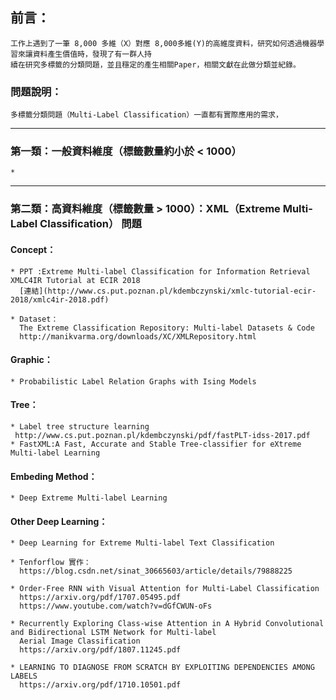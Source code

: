 ## 前言：

    工作上遇到了一筆 8,000 多維（X）對應 8,000多維(Y)的高維度資料，研究如何透過機器學習來讓資料產生價值時，發現了有一群人持
    續在研究多標籤的分類問題，並且穩定的產生相關Paper，相關文獻在此做分類並紀錄。


### 問題說明：

    多標籤分類問題（Multi-Label Classification）一直都有實際應用的需求，


* * * * *
### 第一類：一般資料維度（標籤數量約小於 < 1000）


    *


* * * * *
### 第二類：高資料維度（標籤數量 > 1000）：XML（Extreme Multi-Label Classification） 問題  

   #### Concept：
    * PPT :Extreme Multi-label Classification for Information Retrieval XMLC4IR Tutorial at ECIR 2018   
      [連結](http://www.cs.put.poznan.pl/kdembczynski/xmlc-tutorial-ecir-2018/xmlc4ir-2018.pdf) 
      
    * Dataset：
      The Extreme Classification Repository: Multi-label Datasets & Code  
      http://manikvarma.org/downloads/XC/XMLRepository.html  

   #### Graphic：
    * Probabilistic Label Relation Graphs with Ising Models
    

   #### Tree：
    * Label tree structure learning  
     http://www.cs.put.poznan.pl/kdembczynski/pdf/fastPLT-idss-2017.pdf  
    * FastXML:A Fast, Accurate and Stable Tree-classifier for eXtreme Multi-label Learning  
    
   #### Embeding Method：
    * Deep Extreme Multi-label Learning
 
   #### Other Deep Learning：
    * Deep Learning for Extreme Multi-label Text Classification  

    * Tenforflow 實作：
      https://blog.csdn.net/sinat_30665603/article/details/79888225  

    * Order-Free RNN with Visual Attention for Multi-Label Classification  
      https://arxiv.org/pdf/1707.05495.pdf  
      https://www.youtube.com/watch?v=dGfCWUN-oFs
     
    * Recurrently Exploring Class-wise Attention in A Hybrid Convolutional and Bidirectional LSTM Network for Multi-label 
      Aerial Image Classification  
      https://arxiv.org/pdf/1807.11245.pdf  

    * LEARNING TO DIAGNOSE FROM SCRATCH BY EXPLOITING DEPENDENCIES AMONG LABELS  
      https://arxiv.org/pdf/1710.10501.pdf  

